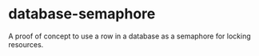 database-semaphore
==================

A proof of concept to use a row in a database as a semaphore for locking resources.
